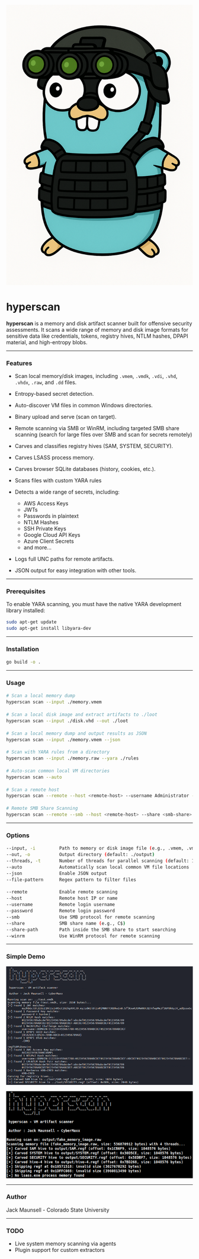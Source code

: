 <p align="center">
  <img src="docs/hyperscan-gopher.png" alt="Hyperscan Banner" width="800"/>
</p>


# hyperscan

**hyperscan** is a memory and disk artifact scanner built for offensive security assessments. It scans a wide range of memory and disk image formats for sensitive data like credentials, tokens, registry hives, NTLM hashes, DPAPI material, and high-entropy blobs.

---

### Features

- Scan local memory/disk images, including `.vmem`, `.vmdk`, `.vdi`, `.vhd`, `.vhdx`, `.raw`, and `.dd` files.
- Entropy-based secret detection.
- Auto-discover VM files in common Windows directories.
- Binary upload and serve (scan on target).
- Remote scanning via SMB or WinRM, including targeted SMB share scanning (search for large files over SMB and scan for secrets remotely)

- Carves and classifies registry hives (SAM, SYSTEM, SECURITY).
- Carves LSASS process memory.
- Carves browser SQLite databases (history, cookies, etc.).
- Scans files with custom YARA rules

- Detects a wide range of secrets, including:
    - AWS Access Keys
    - JWTs
    - Passwords in plaintext
    - NTLM Hashes
    - SSH Private Keys
    - Google Cloud API Keys
    - Azure Client Secrets
    - and more...

- Logs full UNC paths for remote artifacts.
- JSON output for easy integration with other tools.

---

### Prerequisites

To enable YARA scanning, you must have the native YARA development library installed:

```bash
sudo apt-get update
sudo apt-get install libyara-dev
```

---

### Installation

```bash
go build -o .
```

---

### Usage

```bash
# Scan a local memory dump
hyperscan scan --input ./memory.vmem

# Scan a local disk image and extract artifacts to ./loot
hyperscan scan --input ./disk.vhd --out ./loot

# Scan a local memory dump and output results as JSON
hyperscan scan --input ./memory.vmem --json

# Scan with YARA rules from a directory
hyperscan scan --input ./memory.raw --yara ./rules

# Auto-scan common local VM directories
hyperscan scan --auto

# Scan a remote host
hyperscan scan --remote --host <remote-host> --username Administrator --password 'CrazyPassword14!'

# Remote SMB Share Scanning
hyperscan scan --remote --smb --host <remote-host> --share <smb-share> --share-path <path-to-scan> --username Administrator --password 'CrazyPassword14!' --file-pattern <regex-pattern>
```

---

### Options

```bash
--input, -i         Path to memory or disk image file (e.g., .vmem, .vmdk, .vdi, .vhd, .vhdx, .raw, .dd)
--out, -o           Output directory (default: ./output)
--threads, -t       Number of threads for parallel scanning (default: 1)
--auto              Automatically scan local common VM file locations
--json              Enable JSON output
--file-pattern      Regex pattern to filter files

--remote            Enable remote scanning
--host              Remote host IP or name
--username          Remote login username
--password          Remote login password
--smb               Use SMB protocol for remote scanning
--share             SMB share name (e.g., C$)
--share-path        Path inside the SMB share to start searching
--winrm             Use WinRM protocol for remote scanning
```

---
### Simple Demo

![Simple Tool Demo](docs/hyperscan-simple.png)

![Registry Dump Demo](docs/reg-dump-hyperscan.png)

---

### Author
Jack Maunsell - Colorado State University

---

### TODO
- Live system memory scanning via agents
- Plugin support for custom extractors
